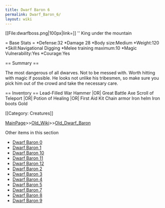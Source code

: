 ```yaml
---
title: Dwarf Baron 6
permalink: Dwarf_Baron_6/
layout: wiki
---
```

[[File:dwarfboss.png|100px|link=]] '' King under the mountain

= Base Stats =
*Defense:32
*Damage 28
*Body size:Medium
*Weight:120
*Skill:Navigational Digging
*Melee training maximum:10
*Magic Vulnerability:Yes
*Courage:Yes

== Summary ==

The most dangerous of all dwarves. Not to be messed with. Worth hitting with magic if possible. He looks not unlike his tribesmen, so make sure you pick him out of the crowd and take the necessary care.

== Inventory ==
 Lead-Filled War Hammer |OR| Great Battle Axe
 Scroll of Teleport |OR| Potion of Healing |OR| First Aid Kit
 Chain armor
 Iron helm
 Iron boots
 Gold

[[Category: Creatures]]

[MainPage](/keeperrl_wiki/ "wikilink")>>[Old_Wiki](/keeperrl_wiki/Old_Wiki "wikilink")>>[Old_Dwarf_Baron](/keeperrl_wiki/Old_Dwarf_Baron "wikilink")

Other items in this section
-    [Dwarf Baron 0](/keeperrl_wiki/Dwarf_Baron_0 "wikilink")
-    [Dwarf Baron 1](/keeperrl_wiki/Dwarf_Baron_1 "wikilink")
-    [Dwarf Baron 10](/keeperrl_wiki/Dwarf_Baron_10 "wikilink")
-    [Dwarf Baron 11](/keeperrl_wiki/Dwarf_Baron_11 "wikilink")
-    [Dwarf Baron 12](/keeperrl_wiki/Dwarf_Baron_12 "wikilink")
-    [Dwarf Baron 2](/keeperrl_wiki/Dwarf_Baron_2 "wikilink")
-    [Dwarf Baron 3](/keeperrl_wiki/Dwarf_Baron_3 "wikilink")
-    [Dwarf Baron 4](/keeperrl_wiki/Dwarf_Baron_4 "wikilink")
-    [Dwarf Baron 5](/keeperrl_wiki/Dwarf_Baron_5 "wikilink")
-    [Dwarf Baron 7](/keeperrl_wiki/Dwarf_Baron_7 "wikilink")
-    [Dwarf Baron 8](/keeperrl_wiki/Dwarf_Baron_8 "wikilink")
-    [Dwarf Baron 9](/keeperrl_wiki/Dwarf_Baron_9 "wikilink")

